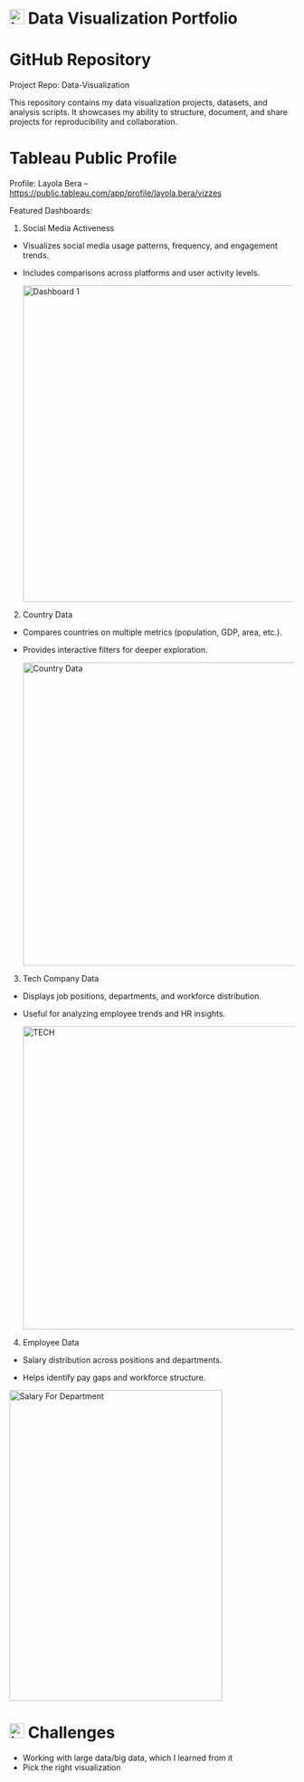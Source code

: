 # <img width="26" height="26" alt="image" src="https://github.com/user-attachments/assets/8dd6acde-995b-4a13-a40a-dd0dcea3aac6" /> Data Visualization Portfolio
#  GitHub Repository

Project Repo: Data-Visualization

This repository contains my data visualization projects, datasets, and analysis scripts. It showcases my ability to structure, document, and share projects for reproducibility and collaboration.

# Tableau Public Profile

Profile: Layola Bera – https://public.tableau.com/app/profile/layola.bera/vizzes

Featured Dashboards:

1. Social Media Activeness

- Visualizes social media usage patterns, frequency, and engagement trends.

- Includes comparisons across platforms and user activity levels.

  <img width="1219" height="559" alt="Dashboard 1" src="https://github.com/user-attachments/assets/3a6889ad-dd0e-42de-a6e0-a28b8493ea37" />


2. Country Data

- Compares countries on multiple metrics (population, GDP, area, etc.).

- Provides interactive filters for deeper exploration.

  <img width="1304" height="536" alt="Country Data" src="https://github.com/user-attachments/assets/422b48ee-19ef-4b16-9229-30453c016d67" />

3. Tech Company Data

- Displays job positions, departments, and workforce distribution.

- Useful for analyzing employee trends and HR insights.

  <img width="1304" height="536" alt="TECH" src="https://github.com/user-attachments/assets/6b708e8a-e1a0-4e4a-89ce-eaa55d228601" />

4. Employee Data

- Salary distribution across positions and departments.

- Helps identify pay gaps and workforce structure.
  
<img width="376" height="549" alt="Salary For Department" src="https://github.com/user-attachments/assets/0e071f9b-378b-4bef-9e03-e2ab4760dd33" />

# <img width="26" height="26" alt="image" src="https://github.com/user-attachments/assets/70b98ba1-fbee-46b4-864d-4447febb7cdc" /> Challenges
- Working with large data/big data, which I learned from it
- Pick the right visualization
